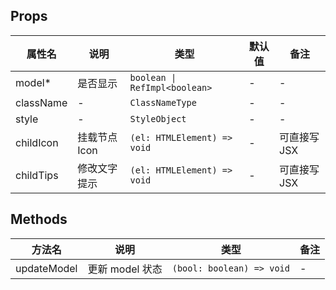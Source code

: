 ## Props

| 属性名 | 说明 | 类型 | 默认值 | 备注 |
| --- | --- | --- | --- | --- |
| model* | 是否显示 | `boolean \| RefImpl<boolean>` | - | - |
| className | - | `ClassNameType` | - | - |
| style | - | `StyleObject` | - | - |
| childIcon | 挂载节点 Icon | `(el: HTMLElement) => void` | - | 可直接写 JSX |
| childTips | 修改文字提示 | `(el: HTMLElement) => void` | - | 可直接写 JSX |

## Methods

| 方法名 | 说明 | 类型 | 备注 |
| --- | --- | --- | --- |
| updateModel | 更新 model 状态 | `(bool: boolean) => void` | - |
